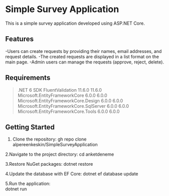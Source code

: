 # Simple Survey Application

This is a simple survey application developed using ASP.NET Core.

## Features

-Users can create requests by providing their names, email addresses, and request details.
-The created requests are displayed in a list format on the main page.
-Admin users can manage the requests (approve, reject, delete).


## Requirements

   > .NET 6 SDK
   > FluentValidation                             11.6.0      11.6.0  
   > Microsoft.EntityFrameworkCore                6.0.0       6.0.0   
   > Microsoft.EntityFrameworkCore.Design         6.0.0       6.0.0   
   > Microsoft.EntityFrameworkCore.SqlServer      6.0.0       6.0.0   
   > Microsoft.EntityFrameworkCore.Tools          6.0.0       6.0.0   

## Getting Started

1. Clone the repository:
  gh repo clone alpereenkeskin/SimpleSurveyApplication

2.Navigate to the project directory:
  cd anketdeneme

3.Restore NuGet packages:
  dotnet restore

4.Update the database with EF Core:
  dotnet ef database update

5.Run the application:  
  dotnet run
